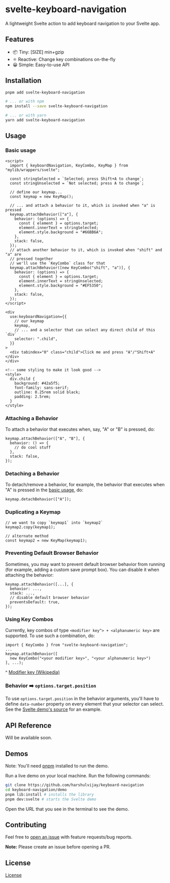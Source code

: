 # svelte-keyboard-navigation

A lightweight Svelte action to add keyboard navigation to your Svelte app.

## Features

- 📦 Tiny: [SIZE] min+gzip
- ⚛️ Reactive: Change key combinations on-the-fly
- 😀 Simple: Easy-to-use API

## Installation

```bash
pnpm add svelte-keyboard-navigation

# ... or with npm
npm install --save svelte-keyboard-navigation

# ... or with yarn
yarn add svelte-keyboard-navigation
```

## Usage

### Basic usage

```svelte
<script>
  import { keyboardNavigation, KeyCombo, KeyMap } from "mylib/wrappers/svelte";

  const stringSelected = `Selected; press Shift+A to change`;
  const stringUnselected = `Not selected; press A to change`;

  // define our keymap...
  const keymap = new KeyMap();

  // ... and attach a behavior to it, which is invoked when "a" is pressed
  keymap.attachBehavior(["a"], {
    behavior: (options) => {
      const { element } = options.target;
      element.innerText = stringSelected;
      element.style.background = "#66BB6A";
    },
    stack: false,
  });
  // attach another behavior to it, which is invoked when "shift" and "a" are
  // pressed together
  // we'll use the `KeyCombo` class for that
  keymap.attachBehavior([new KeyCombo("shift", "a")], {
    behavior: (options) => {
      const { element } = options.target;
      element.innerText = stringUnselected;
      element.style.background = "#EF5350";
    },
    stack: false,
  });
</script>

<div
  use:keyboardNavigation={{
    // our keymap
    keymap,
    // ... and a selector that can select any direct child of this `div`
    selector: ".child",
  }}
>
  <div tabindex="0" class="child">Click me and press "A"/"Shift+A"</div>
</div>

<!-- some styling to make it look good -->
<style>
  div.child {
    background: #42a5f5;
    font-family: sans-serif;
    outline: 0.25rem solid black;
    padding: 2.5rem;
  }
</style>
```

### Attaching a Behavior

To attach a behavior that executes when, say, "A" or "B" is pressed, do:

```svelte
keymap.attachBehavior(["A", "B"], {
  behavior: () => {
    // do cool stuff
  },
  stack: false,
});
```

### Detaching a Behavior

To detach/remove a behavior, for example, the behavior that executes when "A" is pressed in the [basic usage](#basic-usage), do:

```svelte
keymap.detachBehavior(["A"]);
```

### Duplicating a Keymap

```svelte
// we want to copy `keymap1` into `keymap2`
keymap2.copy(keymap1);

// alternate method
const keymap2 = new KeyMap(keymap1);
```

### Preventing Default Browser Behavior

Sometimes, you may want to prevent default browser behavior from running (for example, adding a custom save prompt box). You can disable it when attaching the behavior:

```svelte
keymap.attachBehavior([...], {
  behavior: ...,
  stack: ...,
  // disable default browser behavior
  preventsDefault: true,
});
```

### Using Key Combos

Currently, key combos of type `<modifier key^> + <alphanumeric key>` are supported. To use such a combination, do:

```svelte
import { KeyCombo } from "svelte-keyboard-navigation";
...
keymap.attachBehavior([
  new KeyCombo("<your modifier key>", "<your alphanumeric key>")
], ...);
```

^ [Modifier key (Wikipedia)](https://en.wikipedia.org/wiki/Modifier_key)

### Behavior ➡️ `options.target.position`

To use `options.target.position` in the behavior arguments, you'll have to define `data-number` property on every element that your selector can select. See the [Svelte demo's source](../../demo/svelte/src/App.svelte) for an example.

## API Reference

Will be available soon.
<!-- See the [docs](../../docs/) -->

## Demos

Note: You'll need [pnpm](https://pnpm.io/) installed to run the demo.

Run a live demo on your local machine. Run the following commands:

```bash
git clone https://github.com/harshulvijay/keyboard-navigation
cd keyboard-navigation/demo
pnpm lib:install # installs the library
pnpm dev:svelte # starts the Svelte demo
```

Open the URL that you see in the terminal to see the demo.

## Contributing

Feel free to [open an issue](https://github.com/harshulvijay/keyboard-navigation/issues/new/choose) with feature requests/bug reports.

**Note:** Please create an issue before opening a PR.

## License

[License](LICENSE.md)
